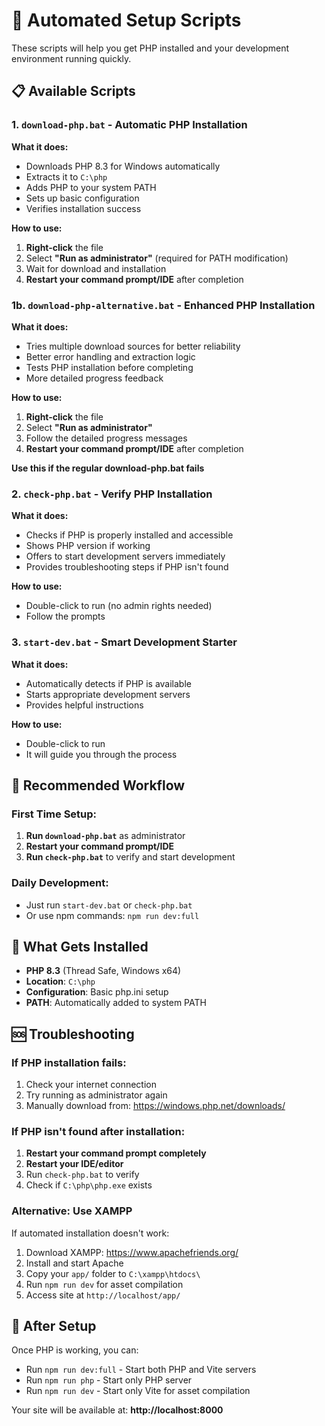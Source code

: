 # 🚀 Automated Setup Scripts

These scripts will help you get PHP installed and your development environment running quickly.

## 📋 Available Scripts

### 1. `download-php.bat` - Automatic PHP Installation
**What it does:**
- Downloads PHP 8.3 for Windows automatically
- Extracts it to `C:\php`
- Adds PHP to your system PATH
- Sets up basic configuration
- Verifies installation success

**How to use:**
1. **Right-click** the file
2. Select **"Run as administrator"** (required for PATH modification)
3. Wait for download and installation
4. **Restart your command prompt/IDE** after completion

### 1b. `download-php-alternative.bat` - Enhanced PHP Installation
**What it does:**
- Tries multiple download sources for better reliability
- Better error handling and extraction logic
- Tests PHP installation before completing
- More detailed progress feedback

**How to use:**
1. **Right-click** the file
2. Select **"Run as administrator"**
3. Follow the detailed progress messages
4. **Restart your command prompt/IDE** after completion

**Use this if the regular download-php.bat fails**

### 2. `check-php.bat` - Verify PHP Installation
**What it does:**
- Checks if PHP is properly installed and accessible
- Shows PHP version if working
- Offers to start development servers immediately
- Provides troubleshooting steps if PHP isn't found

**How to use:**
- Double-click to run (no admin rights needed)
- Follow the prompts

### 3. `start-dev.bat` - Smart Development Starter
**What it does:**
- Automatically detects if PHP is available
- Starts appropriate development servers
- Provides helpful instructions

**How to use:**
- Double-click to run
- It will guide you through the process

## 🎯 Recommended Workflow

### First Time Setup:
1. **Run `download-php.bat`** as administrator
2. **Restart your command prompt/IDE**
3. **Run `check-php.bat`** to verify and start development

### Daily Development:
- Just run `start-dev.bat` or `check-php.bat`
- Or use npm commands: `npm run dev:full`

## 🔧 What Gets Installed

- **PHP 8.3** (Thread Safe, Windows x64)
- **Location**: `C:\php`
- **Configuration**: Basic php.ini setup
- **PATH**: Automatically added to system PATH

## 🆘 Troubleshooting

### If PHP installation fails:
1. Check your internet connection
2. Try running as administrator again
3. Manually download from: https://windows.php.net/downloads/

### If PHP isn't found after installation:
1. **Restart your command prompt completely**
2. **Restart your IDE/editor**
3. Run `check-php.bat` to verify
4. Check if `C:\php\php.exe` exists

### Alternative: Use XAMPP
If automated installation doesn't work:
1. Download XAMPP: https://www.apachefriends.org/
2. Install and start Apache
3. Copy your `app/` folder to `C:\xampp\htdocs\`
4. Run `npm run dev` for asset compilation
5. Access site at `http://localhost/app/`

## 🎉 After Setup

Once PHP is working, you can:
- Run `npm run dev:full` - Start both PHP and Vite servers
- Run `npm run php` - Start only PHP server
- Run `npm run dev` - Start only Vite for asset compilation

Your site will be available at: **http://localhost:8000**
